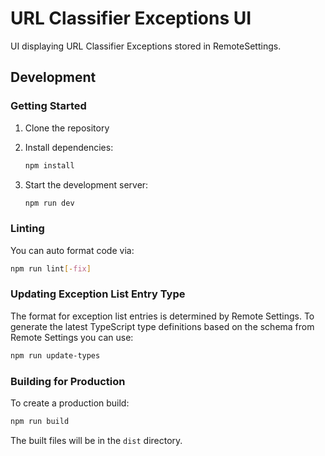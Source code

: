 
# URL Classifier Exceptions UI

UI displaying URL Classifier Exceptions stored in RemoteSettings.

## Development

### Getting Started

1. Clone the repository

2. Install dependencies:
   ```bash
   npm install
   ```

3. Start the development server:
   ```bash
   npm run dev
   ```

### Linting

You can auto format code via:

```bash
npm run lint[-fix]
```

### Updating Exception List Entry Type

The format for exception list entries is determined by Remote Settings. To
generate the latest TypeScript type definitions based on the schema from Remote
Settings you can use:

```bash
npm run update-types
```

### Building for Production

To create a production build:

```bash
npm run build
```

The built files will be in the `dist` directory.
